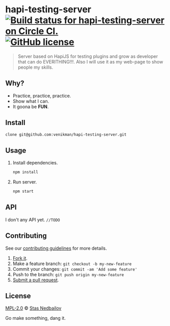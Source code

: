 # hapi-testing-server [![Build status for hapi-testing-server on Circle CI.](https://img.shields.io/circleci/project/venikman/nedbailov.com/master.svg "Circle Build Status")](https://circleci.com/gh/venikman/nedbailov.com "Hapi Testing Server Builds") [![GitHub license](https://img.shields.io/badge/license-MPL-2.0-blue.svg)](https://github.com/venikman/nedbailov.com/master/LICENSE)

> Server based on HapiJS for testing plugins and grow as developer that can do EVERITHING!!!. Also I will use it as my web-page to show people my skills.

## Why?

 - Practice, practice, practice.
 - Show what I can.
 - It goona be **FUN**.

## Install

```sh
clone git@github.com:venikman/hapi-testing-server.git
```

## Usage

1. Install dependencies.

	```sh
	npm install
	```
2. Run server.

	```sh
	npm start
	```

## API

I don't any API yet. `//TODO`

## Contributing

See our [contributing guidelines](https://github.com/venikman/hapi-testing-server/blob/master/CONTRIBUTING.md "The guidelines for participating in this project.") for more details.

1. [Fork it](https://github.com/venikman/hapi-testing-server/fork).
2. Make a feature branch: `git checkout -b my-new-feature`
3. Commit your changes: `git commit -am 'Add some feature'`
4. Push to the branch: `git push origin my-new-feature`
5. [Submit a pull request](https://github.com/venikman/hapi-testing-server/compare "Submit code to this project for review.").

## License

[MPL-2.0](https://github.com/venikman/hapi-testing-server/blob/master/LICENSE "The license for hapi-testing-server.") © [Stas Nedbailov](http://nedbailov.com "Author of hapi-testing-server.")

Go make something, dang it.
